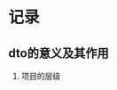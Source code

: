 # 记录
<!-- TODO: 项目中的dto模块 -->
## dto的意义及其作用
1. 项目的层级
<!-- TODO: 搞清项目管理流程-->
<!-- TODO: java.io.Serializable -->
<!-- TODO: @java.io.Serial -->
<!-- TODO: lambok.Data -->
<!-- TODO: lambok.Getter -->
<!-- TODO: lambok.AllArgsConstructor -->
<!-- TODO: lambok.experimental.Accessors -->
<!-- TODO: java.lang.RuntimeException -->
<!-- TODO: common.core.dto -->
<!-- TODO: common.core.constant -->
<!-- TODO: java super -->
<!-- TODO: java this -->
<!-- TODO: java enum -->
<!-- TODO: java 中的异常 -->
<!-- TODO: org.aspectj.lang.annotation.Aspect -->
<!-- TODO: git 的glob模式 -->
<!-- TODO: git 的快照是什么-->
<!-- TODO: Junit测试用例编写规范（assert的使用） -->
<!-- TODO: spring cloud -->
<!-- TODO: k8s -->
<!-- TODO: bootstrap -->
<!-- TODO: 《领域驱动设计：软件核心复杂性应对之道》 -->
<!-- TODO： 链式查询 -->
<!-- TODO: 从时间复杂度上分析换电与快充的性能差异 -->